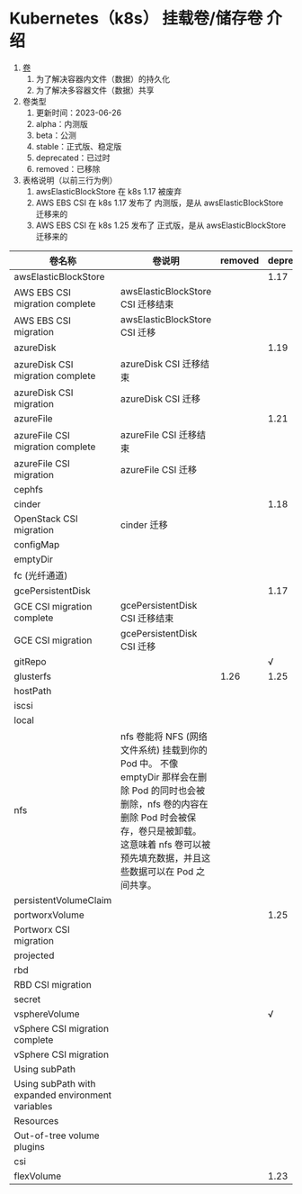 # Kubernetes（k8s） 挂载卷/储存卷 介绍

1. [卷](https://kubernetes.io/zh-cn/docs/concepts/storage/volumes/)
    1. 为了解决容器内文件（数据）的持久化
    2. 为了解决多容器文件（数据）共享
2. 卷类型
    1. 更新时间：2023-06-26
    2. alpha：内测版
    3. beta：公测
    4. stable：正式版、稳定版
    5. deprecated：已过时
    6. removed：已移除
3. 表格说明（以前三行为例）
    1. awsElasticBlockStore 在 k8s 1.17 被废弃
    2. AWS EBS CSI 在 k8s 1.17 发布了 内测版，是从 awsElasticBlockStore 迁移来的
    3. AWS EBS CSI 在 k8s 1.25 发布了 正式版，是从 awsElasticBlockStore 迁移来的

| 卷名称                                               | 卷说明                                                                                                                                            | removed | deprecated | alpha | beta | stable |
|---------------------------------------------------|------------------------------------------------------------------------------------------------------------------------------------------------|---------|------------|-------|------|--------|
| awsElasticBlockStore                              |                                                                                                                                                |         | 1.17       |       |      |        |
| AWS EBS CSI migration complete                    | awsElasticBlockStore CSI 迁移结束                                                                                                                  |         |            | 1.17  |      |        |
| AWS EBS CSI migration                             | awsElasticBlockStore CSI 迁移                                                                                                                    |         |            |       |      | 1.25   |
| azureDisk                                         |                                                                                                                                                |         | 1.19       |       |      |        |
| azureDisk CSI migration complete                  | azureDisk CSI 迁移结束                                                                                                                             |         |            | 1.21  |      |        |
| azureDisk CSI migration                           | azureDisk CSI 迁移                                                                                                                               |         |            |       |      | 1.24   |
| azureFile                                         |                                                                                                                                                |         | 1.21       |       |      |        |
| azureFile CSI migration complete                  | azureFile CSI 迁移结束                                                                                                                             |         |            | 1.21  |      |        |
| azureFile CSI migration                           | azureFile CSI 迁移                                                                                                                               |         |            |       |      | 1.26   |
| cephfs                                            |                                                                                                                                                |         |            |       |      | √      |
| cinder                                            |                                                                                                                                                |         | 1.18       |       |      |        |
| OpenStack CSI migration                           | cinder 迁移                                                                                                                                      |         |            |       |      | 1.24   |
| configMap                                         |                                                                                                                                                |         |            |       |      | √      |
| emptyDir                                          |                                                                                                                                                |         |            |       |      | √      |
| fc (光纤通道)                                         |                                                                                                                                                |         |            |       |      | √      |
| gcePersistentDisk                                 |                                                                                                                                                |         | 1.17       |       |      |        |
| GCE CSI migration complete                        | gcePersistentDisk CSI 迁移结束                                                                                                                     |         |            | 1.21  |      |        |
| GCE CSI migration                                 | gcePersistentDisk CSI 迁移                                                                                                                       |         |            |       |      | 1.25   |
| gitRepo                                           |                                                                                                                                                |         | √          |       |      |        |
| glusterfs                                         |                                                                                                                                                | 1.26    | 1.25       |       |      |        |
| hostPath                                          |                                                                                                                                                |         |            |       |      | √      |
| iscsi                                             |                                                                                                                                                |         |            |       |      | √      |
| local                                             |                                                                                                                                                |         |            |       |      | √      |
| nfs                                               | nfs 卷能将 NFS (网络文件系统) 挂载到你的 Pod 中。 不像 emptyDir 那样会在删除 Pod 的同时也会被删除，nfs 卷的内容在删除 Pod 时会被保存，卷只是被卸载。 这意味着 nfs 卷可以被预先填充数据，并且这些数据可以在 Pod        之间共享。 |         |            |       |      | √      |
| persistentVolumeClaim                             |                                                                                                                                                |         |            |       |      | √      |
| portworxVolume                                    |                                                                                                                                                |         | 1.25       |       |      |        |
| Portworx CSI migration                            |                                                                                                                                                |         |            |       | 1.25 |        |
| projected                                         |                                                                                                                                                |         |            |       |      | √      |
| rbd                                               |                                                                                                                                                |         |            |       |      | √      |
| RBD CSI migration                                 |                                                                                                                                                |         |            | 1.23  |      |        |
| secret                                            |                                                                                                                                                |         |            |       |      | √      |
| vsphereVolume                                     |                                                                                                                                                |         | √          |       |      |        |
| vSphere CSI migration complete                    |                                                                                                                                                |         |            |       | 1.19 |        |
| vSphere CSI migration                             |                                                                                                                                                |         |            |       |      | 1.26   |
| Using subPath                                     |                                                                                                                                                |         |            |       |      | √      |
| Using subPath with expanded environment variables |                                                                                                                                                |         |            |       |      | 1.17   |
| Resources                                         |                                                                                                                                                |         |            |       |      | √      |
| Out-of-tree volume plugins                        |                                                                                                                                                |         |            |       |      | √      |
| csi                                               |                                                                                                                                                |         |            |       |      | √      |
| flexVolume                                        |                                                                                                                                                |         | 1.23       |       |      |        |
